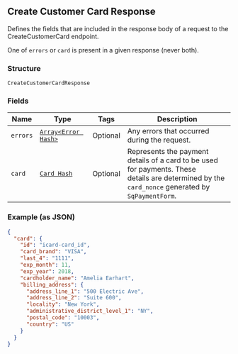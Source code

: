 ## Create Customer Card Response

Defines the fields that are included in the response body of
a request to the CreateCustomerCard endpoint.

One of `errors` or `card` is present in a given response (never both).

### Structure

`CreateCustomerCardResponse`

### Fields

| Name | Type | Tags | Description |
|  --- | --- | --- | --- |
| `errors` | [`Array<Error Hash>`](/doc/models/error.md) | Optional | Any errors that occurred during the request. |
| `card` | [`Card Hash`](/doc/models/card.md) | Optional | Represents the payment details of a card to be used for payments. These<br>details are determined by the `card_nonce` generated by `SqPaymentForm`. |

### Example (as JSON)

```json
{
  "card": {
    "id": "icard-card_id",
    "card_brand": "VISA",
    "last_4": "1111",
    "exp_month": 11,
    "exp_year": 2018,
    "cardholder_name": "Amelia Earhart",
    "billing_address": {
      "address_line_1": "500 Electric Ave",
      "address_line_2": "Suite 600",
      "locality": "New York",
      "administrative_district_level_1": "NY",
      "postal_code": "10003",
      "country": "US"
    }
  }
}
```

